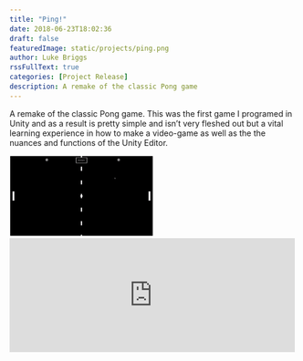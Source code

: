 ```yaml
---
title: "Ping!"
date: 2018-06-23T18:02:36
draft: false
featuredImage: static/projects/ping.png
author: Luke Briggs
rssFullText: true
categories: [Project Release]
description: A remake of the classic Pong game
---
```


A remake of the classic Pong game. This was the first game I programed in Unity and as a result is pretty simple and isn’t very fleshed out but a vital learning experience in how to make a video-game as well as the the nuances and functions of the Unity Editor.

<img src="static/projects/ping.gif" alt="Ping" width="50%">

<iframe src="https://widgets.gamejolt.com/package/v1?key=diPkrZ8S" frameborder="0" width="500" height="200"></iframe>